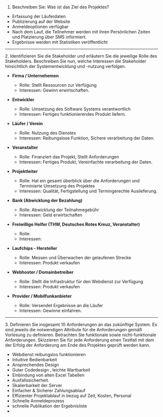 1. Beschreiben Sie: Was ist das Ziel des Projektes?

- Erfassung der Läuferdaten
- Publizierung auf der Website
- Anmeldeoptionen verfügbar 
- Nach dem Lauf, die Teilnehmer werden mit ihren Persönlichen Zeiten und Platzierung über SMS informiert.
- Ergebnisse werden mit Statistiken veröffentlicht 

<hr>
2. Identifizieren Sie die Stakeholder und erläutern Sie die jeweilige Rolle des Stakeholders. Beschreiben Sie nun, welche Interessen die Stakeholder hinsichtlich der Systementwicklung und -nutzung verfolgen.

- **Firma / Unternehemen**
  - Rolle: Stellt Ressourcen zur Verfügung
  - Interessen: Gewinn erwirtschaften.

- **Entwickler** 
  - Rolle: Umsetzung des Software Systems verantwortlich 
  - Interessen: Fertiges funktionierendes Produkt liefern.

- **Läufer / Verein** 
  - Rolle: Nutzung des Dienstes 
  - Interessen: Reibungslose Funktion, Sichere verarbeitung der Daten. 

- **Veranstalter** 
  - Rolle: Finanziert das Projekt, Stellt Anforderungen 
  - Interessen: Fertiges Produkt, Vereinfachte verarbeitung der Daten.

- **Projektleiter**
    - Rolle: Hat ein gesamt überblick über die Anforderungen und Terminierte Umsetzung des Projektes
    - Interessen: Qualität, Fertigstellung und Termingerechte Auslieferung.

- **Bank (Abwicklung der Bezahlung)**
    - Rolle: Abwicklung der Teilnahmegebühr 
    - Interessen: Geld erwirtschaften

- **Freiwillige Helfer (THW, Deutsches Rotes Kreuz, Veranstalter)**
    - Rolle: 
    - Interessen:

- **Laufchips - Hersteller** 
    - Rolle: Messen und Überwachen der gelaufenen Strecke
    - Interessen: Produkt verkaufen

- **Webhoster / Domainbetreiber** 
    - Rolle: Stellt die Infrastruktur für den Webdienst zur Verfügung
    - Interessen: Produkt verkaufen

- **Provider / Mobilfunkanbieter** 
  - Rolle: Versendet Ergebnisse an die Läufer
  - Interessen: Gewinne einfahren.

<hr>
3. Definieren Sie insgesamt 10 Anforderungen an das zukünftige System. Es sind jeweils die notwendigen Attribute für die Anforderungen gemäß Vorlesung zu definieren. Betrachten Sie funktionale sowie nicht-funktionale Anforderungen. Skizzieren Sie für jede Anforderung einen Testfall mit dem der Erfolg der Anforderung am Ende des Projektes geprüft werden kann.

- Webdienst reibungslos funktionieren
- Intuitive Bedienbarkeit
- Ansprechendes Design
- Guter Codedesign , leichte Wartbarkeit 
- Einbindung von alten Excel Tabellen
- Ausfallssicherheit.
- Skalierbarkeit der Server
- Einfacher & Sicherer Zahlungsablauf 
- Effizienter Projektablauf in bezug auf Zeit, Kosten, Personal
- Schnelle Anmeldeprozess 
- schnelle Publikation der Ergebnisliste 
- 